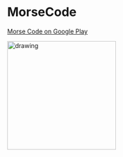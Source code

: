 # MorseCode
[Morse Code on Google Play](https://play.google.com/store/apps/details?id=com.cavdardevelopment.morsecode)

<img src="https://play-lh.googleusercontent.com/wP39IXUl1KIag-ijSGFFs9BdHUJ9vRlZ6RBNf82lwnT0XQcLf5oXd7V2_ujcyXHDhxA=w2560-h1440-rw" alt="drawing" width="250"/>
